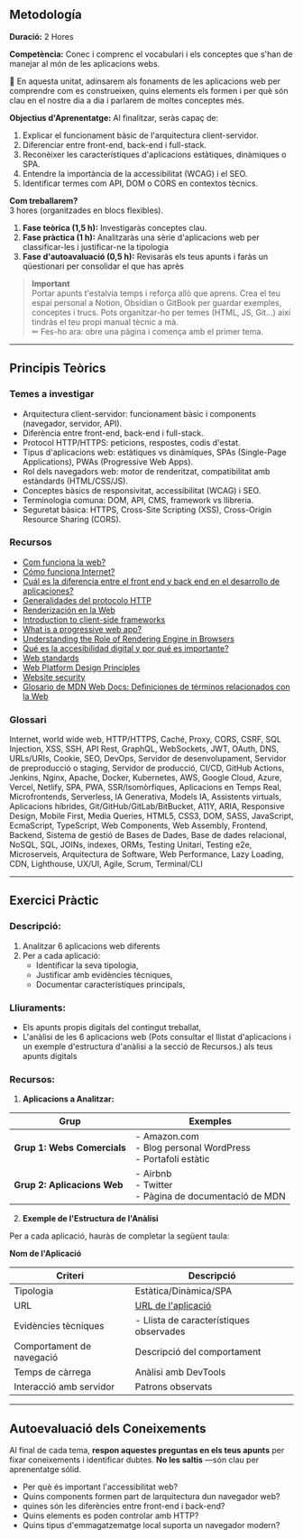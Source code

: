 ## Metodología

**Duració:** 2 Hores

**Competència:** Conec i comprenc el vocabulari i els conceptes que s'han de manejar al món de les aplicacions webs.

👋 En aquesta unitat, adinsarem als fonaments de les aplicacions web per comprendre com es construeixen, quins elements els formen i per què són clau en el nostre dia a dia i parlarem de moltes conceptes més.

**Objectius d'Aprenentatge:** Al finalitzar, seràs capaç de:

1. Explicar el funcionament bàsic de l'arquitectura client-servidor.
2. Diferenciar entre front-end, back-end i full-stack.
3. Reconèixer les característiques d'aplicacions estàtiques, dinàmiques o SPA.
4. Entendre la importància de la accessibilitat (WCAG) i el SEO.
5. Identificar termes com API, DOM o CORS en contextos tècnics.

**Com treballarem?**  
3 hores (organitzades en blocs flexibles).

1. **Fase teòrica (1,5 h):** Investigaràs conceptes clau.
2. **Fase pràctica (1 h):** Analitzaràs una sèrie d'aplicacions web per classificar-les i justificar-ne la tipologia
3. **Fase d'autoavaluació (0,5 h):** Revisaràs els teus apunts i faràs un qüestionari per consolidar el que has après

> **Important**  
> Portar apunts t'estalvia temps i reforça allò que aprens. Crea el teu espai personal a Notion, Obsidian o GitBook per guardar exemples, conceptes i trucs. Pots organitzar-ho per temes (HTML, JS, Git...) així tindràs el teu propi manual tècnic a mà.  
> ✏ Fes-ho ara: obre una pàgina i comença amb el primer tema.

---

## Principis Teòrics

### Temes a investigar

- Arquitectura client-servidor: funcionament bàsic i components (navegador, servidor, API).
- Diferència entre front-end, back-end i full-stack.
- Protocol HTTP/HTTPS: peticions, respostes, codis d'estat.
- Tipus d'aplicacions web: estàtiques vs dinàmiques, SPAs (Single-Page Applications), PWAs (Progressive Web Apps).
- Rol dels navegadors web: motor de renderitzat, compatibilitat amb estàndards (HTML/CSS/JS).
- Conceptes bàsics de responsivitat, accessibilitat (WCAG) i SEO.
- Terminologia comuna: DOM, API, CMS, framework vs llibreria.
- Seguretat bàsica: HTTPS, Cross-Site Scripting (XSS), Cross-Origin Resource Sharing (CORS).

### Recursos

- [Com funciona la web?](https://developer.mozilla.org/es/docs/Learn_web_development/Getting_started/Web_standards/How_the_web_works)
- [Cómo funciona Internet?](https://developer.mozilla.org/es/docs/Learn_web_development/Howto/Web_mechanics/How_does_the_Internet_work)
- [Cuál es la diferencia entre el front end y back end en el desarrollo de aplicaciones?](https://aws.amazon.com/es/compare/the-difference-between-frontend-and-backend/#:~:text=El%20front%20end%20es%20aquello,permiten%20que%20la%20aplicaci%C3%B3n%20funcione)
- [Generalidades del protocolo HTTP](https://developer.mozilla.org/es/docs/Web/HTTP/Guides/Overview)
- [Renderización en la Web](https://web.dev/articles/rendering-on-the-web?hl=es-419)
- [Introduction to client-side frameworks](https://developer.mozilla.org/en-US/docs/Learn_web_development/Core/Frameworks_libraries/Introduction)
- [What is a progressive web app?](https://developer.mozilla.org/en-US/docs/Web/Progressive_web_apps/Guides/What_is_a_progressive_web_app)
- [Understanding the Role of Rendering Engine in Browsers](https://www.browserstack.com/guide/browser-rendering-engine)
- [Qué es la accesibilidad digital y por qué es importante?](https://web.dev/learn/accessibility/why?hl=es-419)
- [Web standards](https://developer.mozilla.org/en-US/curriculum/core/web-standards/)
- [Web Platform Design Principles](https://www.w3.org/TR/design-principles/)
- [Website security](https://developer.mozilla.org/en-US/docs/Learn_web_development/Extensions/Server-side/First_steps/Website_security)
- [Glosario de MDN Web Docs: Definiciones de términos relacionados con la Web](https://developer.mozilla.org/es/docs/Glossary)

### Glossari

Internet, world wide web, HTTP/HTTPS, Caché, Proxy, CORS, CSRF, SQL Injection, XSS, SSH, API Rest, GraphQL, WebSockets, JWT, OAuth, DNS, URLs/URIs, Cookie, SEO, DevOps, Servidor de desenvolupament, Servidor de preproducció o staging, Servidor de producció, CI/CD, GitHub Actions, Jenkins, Nginx, Apache, Docker, Kubernetes, AWS, Google Cloud, Azure, Vercel, Netlify, SPA, PWA, SSR/Isomòrfiques, Aplicacions en Temps Real, Microfrontends, Serverless, IA Generativa, Models IA, Assistents virtuals, Aplicacions híbrides, Git/GitHub/GitLab/BitBucket, A11Y, ARIA, Responsive Design, Mobile First, Media Queries, HTML5, CSS3, DOM, SASS, JavaScript, EcmaScript, TypeScript, Web Components, Web Assembly, Frontend, Backend, Sistema de gestió de Bases de Dades, Base de dades relacional, NoSQL, SQL, JOINs, índexes, ORMs, Testing Unitari, Testing e2e, Microserveis, Arquitectura de Software, Web Performance, Lazy Loading, CDN, Lighthouse, UX/UI, Agile, Scrum, Terminal/CLI

---

## Exercici Pràctic

### Descripció:

1. Analitzar 6 aplicacions web diferents
2. Per a cada aplicació:
   - Identificar la seva tipologia,
   - Justificar amb evidències tècniques,
   - Documentar característiques principals,

### Lliuraments:

- Els apunts propis digitals del contingut treballat,
- L'anàlisi de les 6 aplicacions web (Pots consultar el llistat d'aplicacions i un exemple d'estructura d'anàlisi a la secció de Recursos.) als teus apunts digitals

### Recursos:

1. **Aplicacions a Analitzar:**

| Grup | Exemples |
|------|----------|
| **Grup 1: Webs Comercials** | - Amazon.com<br>- Blog personal WordPress<br>- Portafoli estàtic |
| **Grup 2: Aplicacions Web** | - Airbnb<br>- Twitter<br>- Pàgina de documentació de MDN |

2. **Exemple de l'Estructura de l'Anàlisi**

Per a cada aplicació, hauràs de completar la següent taula:

**Nom de l'Aplicació**

| Criteri | Descripció |
|---------|------------|
| Tipologia | Estàtica/Dinàmica/SPA |
| URL | [URL de l'aplicació](#) |
| Evidències tècniques | - Llista de característiques observades |
| Comportament de navegació | Descripció del comportament |
| Temps de càrrega | Anàlisi amb DevTools |
| Interacció amb servidor | Patrons observats |

---

## Autoevaluació dels Coneixements

Al final de cada tema, **respon aquestes preguntas en els teus apunts** per fixar coneixements i identificar dubtes. **No les saltis** —són clau per aprenentatge sólid.

- Per què és important l'accessibilitat web?
- Quins components formen part de larquitectura dun navegador web?
- quines són les diferències entre front-end i back-end?
- Quins elements es poden controlar amb HTTP?
- Quins tipus d'emmagatzematge local suporta un navegador modern?
